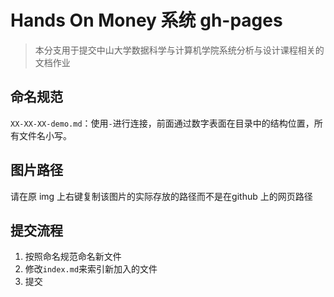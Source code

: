 # Hands On Money 系统 gh-pages

> 本分支用于提交中山大学数据科学与计算机学院系统分析与设计课程相关的文档作业



## 命名规范

`XX-XX-XX-demo.md`：使用`-`进行连接，前面通过数字表面在目录中的结构位置，所有文件名小写。

## 图片路径


请在原 img 上右键复制该图片的实际存放的路径而不是在github 上的网页路径

## 提交流程


1. 按照命名规范命名新文件
2. 修改`index.md`来索引新加入的文件
3. 提交


